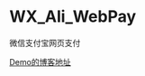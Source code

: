 # WX_Ali_WebPay
微信支付宝网页支付

[Demo的博客地址](https://blog.csdn.net/github_36843038/article/details/106717717)
